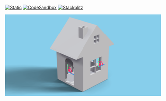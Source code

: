 [![Static](https://img.shields.io/badge/demo-%23646CFF.svg?logo=html5&logoColor=white)](https://pmndrs.github.io/examples/csg-house)
[![CodeSandbox](https://img.shields.io/badge/codesandbox-040404?logo=codesandbox&logoColor=DBDBDB)](https://codesandbox.io/s/github/pmndrs/examples/tree/main/demos/csg-house)
[![Stackblitz](https://img.shields.io/badge/stackblitz-fff?logo=Stackblitz&logoColor=1389FD)](https://stackblitz.com/github/pmndrs/examples/tree/main/demos/csg-house)

![](thumbnail.png)
